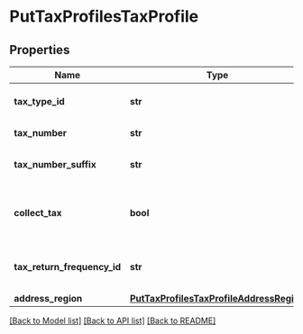 # PutTaxProfilesTaxProfile

## Properties
Name | Type | Description | Notes
------------ | ------------- | ------------- | -------------
**tax_type_id** | **str** | The ID of the Tax Type. | [optional] 
**tax_number** | **str** | The tax number | [optional] 
**tax_number_suffix** | **str** | The tax number suffix | [optional] 
**collect_tax** | **bool** | Indicates whether tax is collected for this tax type | [optional] 
**tax_return_frequency_id** | **str** | The ID of the Tax Return Frequency. | [optional] 
**address_region** | [**PutTaxProfilesTaxProfileAddressRegion**](PutTaxProfilesTaxProfileAddressRegion.md) |  | [optional] 

[[Back to Model list]](../README.md#documentation-for-models) [[Back to API list]](../README.md#documentation-for-api-endpoints) [[Back to README]](../README.md)


